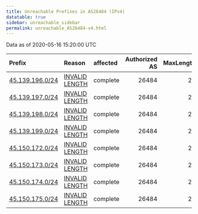 ```yaml
---
title: Unreachable Prefixes in AS26484 (IPv4)
datatable: true
sidebar: unreachable_sidebar
permalink: unreachable_AS26484-v4.html
---
```


Data as of 2020-05-16 15:20:00 UTC


<div class="datatable-begin"></div>

| Prefix                                                   | Reason                                                                                                    | affected   |   Authorized AS |   MaxLength | Anchor                                         |   unreachable /24s |
|:---------------------------------------------------------|:----------------------------------------------------------------------------------------------------------|:-----------|----------------:|------------:|:-----------------------------------------------|-------------------:|
| [45.139.196.0/24](https://stat.ripe.net/45.139.196.0/24) | [INVALID LENGTH](https://rpki-validator.ripe.net/announcement-preview?asn=AS26484&prefix=45.139.196.0/24) | complete   |           26484 |          22 | [RIPE](unreachable_RIPE_NCC_RPKI_Root-v4.html) |                  1 |
| [45.139.197.0/24](https://stat.ripe.net/45.139.197.0/24) | [INVALID LENGTH](https://rpki-validator.ripe.net/announcement-preview?asn=AS26484&prefix=45.139.197.0/24) | complete   |           26484 |          22 | [RIPE](unreachable_RIPE_NCC_RPKI_Root-v4.html) |                  1 |
| [45.139.198.0/24](https://stat.ripe.net/45.139.198.0/24) | [INVALID LENGTH](https://rpki-validator.ripe.net/announcement-preview?asn=AS26484&prefix=45.139.198.0/24) | complete   |           26484 |          22 | [RIPE](unreachable_RIPE_NCC_RPKI_Root-v4.html) |                  1 |
| [45.139.199.0/24](https://stat.ripe.net/45.139.199.0/24) | [INVALID LENGTH](https://rpki-validator.ripe.net/announcement-preview?asn=AS26484&prefix=45.139.199.0/24) | complete   |           26484 |          22 | [RIPE](unreachable_RIPE_NCC_RPKI_Root-v4.html) |                  1 |
| [45.150.172.0/24](https://stat.ripe.net/45.150.172.0/24) | [INVALID LENGTH](https://rpki-validator.ripe.net/announcement-preview?asn=AS26484&prefix=45.150.172.0/24) | complete   |           26484 |          22 | [RIPE](unreachable_RIPE_NCC_RPKI_Root-v4.html) |                  1 |
| [45.150.173.0/24](https://stat.ripe.net/45.150.173.0/24) | [INVALID LENGTH](https://rpki-validator.ripe.net/announcement-preview?asn=AS26484&prefix=45.150.173.0/24) | complete   |           26484 |          22 | [RIPE](unreachable_RIPE_NCC_RPKI_Root-v4.html) |                  1 |
| [45.150.174.0/24](https://stat.ripe.net/45.150.174.0/24) | [INVALID LENGTH](https://rpki-validator.ripe.net/announcement-preview?asn=AS26484&prefix=45.150.174.0/24) | complete   |           26484 |          22 | [RIPE](unreachable_RIPE_NCC_RPKI_Root-v4.html) |                  1 |
| [45.150.175.0/24](https://stat.ripe.net/45.150.175.0/24) | [INVALID LENGTH](https://rpki-validator.ripe.net/announcement-preview?asn=AS26484&prefix=45.150.175.0/24) | complete   |           26484 |          22 | [RIPE](unreachable_RIPE_NCC_RPKI_Root-v4.html) |                  1 |

<div class="datatable-end"></div>